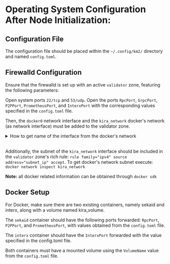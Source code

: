 #  Operating System Configuration After Node Initialization:

## Configuration File

The configuration file should be placed within the `~/.config/km2/` directory and named `config.toml`.



## Firewalld Configuration

Ensure that the firewalld is set up with an active `validator` zone, featuring the following parameters:

Open system ports `22/tcp` and `53/udp`.
Open the ports `RpcPort`, `GrpcPort`, `P2PPort`, `PrometheusPort`, and `InterxPort` with the corresponding values specified in the `config.toml` file.

Then, the `docker0` network interface and the `kira_network` docker's network (as network interface) must be added to the validator zone.
 
<details>
<summary>How to get name of the interface from the docker's network</summary>
To obtain the network interface name from Docker's <code>kira_network</code>, execute <code>docker network ls</code> to list all Docker networks. Identify the ID of <code>kira_network</code> and prepend <code>br-</code> to this ID. Verify the accuracy of the network interface name by using the <code>ip a</code> command and locating the interface in the output.

</details>

<br>

Additionally, the subnet of the `kira_network` interface should be included in the `validator` zone's rich rule: `rule family="ipv4" source address="subnet_ip" accept`. To get docker's network subnet execute: `docker network inspect kira_network`

<strong>Note:</strong> all docker related information can be obtained through `docker sdk`


## Docker Setup

For Docker, make sure there are two existing containers, namely sekaid and interx, along with a volume named kira_volume.

The `sekaid` container should have the following ports forwarded: `RpcPort`, `P2PPort`, and `PrometheusPort`, with values obtained from the `config.toml` file.

The `interx` container should have the `InterxPort` forwarded with the value specified in the config.toml file.

Both containers must have a mounted volume using the `VolumeName` value from the `config.toml` file.
	
	
	
	
	